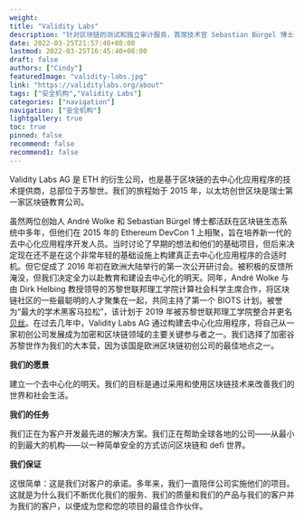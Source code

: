 ```yaml
---
weight: 
title: "Validity Labs"
description: "针对区块链的测试和独立审计服务，首席技术官 Sebastian Bürgel 博士，也是瑞士楚格 Crypto Valley 的区块链专家代表"
date: 2022-03-25T21:57:40+08:00
lastmod: 2022-03-25T16:45:40+08:00
draft: false
authors: ["Cindy"]
featuredImage: "validity-labs.jpg"
link: "https://validitylabs.org/about"
tags: ["安全机构","Validity Labs"]
categories: ["navigation"]
navigation: ["安全机构"]
lightgallery: true
toc: true
pinned: false
recommend: false
recommend1: false
---
```


Validity Labs AG 是 ETH 的衍生公司，也是基于区块链的去中心化应用程序的技术提供商，总部位于苏黎世。我们的旅程始于 2015 年，以太坊创世区块是瑞士第一家区块链教育公司。

虽然两位创始人 André Wolke 和 Sebastian Bürgel 博士都活跃在区块链生态系统中多年，但他们在 2015 年的 Ethereum DevCon 1 上相聚，旨在培养新一代的去中心化应用程序开发人员。当时讨论了早期的想法和他们的基础项目，但后来决定现在还不是在这个非常年轻的基础设施上构建真正去中心化应用程序的合适时机。但它促成了 2016 年初在欧洲大陆举行的第一次公开研讨会。被积极的反馈所淹没，但我们决定全力以赴教育和建设去中心化的明天。同年，André Wolke 与由 Dirk Helbing 教授领导的苏黎世联邦理工学院计算社会科学主席合作，将区块链社区的一些最聪明的人才聚集在一起，共同主持了第一个 BIOTS 计划。被誉为“最大的学术黑客马拉松”，该计划于 2019 年被苏黎世联邦理工学院整合并更名[贝丝](https://blockchain.ethz.ch/blockchain-news/2019/02/beth-blockchain-school-for-sustainability.html)。在过去几年中，Validity Labs AG 通过构建去中心化应用程序，将自己从一家初创公司发展成为加密和区块链领域的主要关键参与者之一。我们选择了加密谷苏黎世作为我们的大本营，因为该国是欧洲区块链初创公司的最佳地点之一。

**我们的愿景**

建立一个去中心化的明天。我们的目标是通过采用和使用区块链技术来改善我们的世界和社会生活。

**我们的任务**

我们正在为客户开发最先进的解决方案。我们正在帮助全球各地的公司——从最小的到最大的机构——以一种简单安全的方式访问区块链和 defi 世界。

**我们保证** 

这很简单：这是我们对客户的承诺。多年来，我们一直陪伴公司实施他们的项目。这就是为什么我们不断优化我们的服务、我们的质量和我们的产品与我们的客户并为我们的客户，以便成为您和您的项目的最佳合作伙伴。